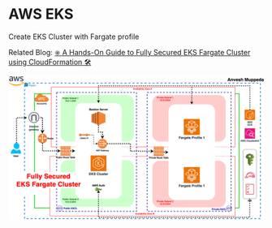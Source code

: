 # AWS EKS  

Create EKS Cluster with Fargate profile  

Related Blog: [⎈ A Hands-On Guide to Fully Secured EKS Fargate Cluster using CloudFormation 🛠️](https://medium.com/@muppedaanvesh/a-hands-on-guide-to-fully-secured-eks-fargate-cluster-using-cloudformation-%EF%B8%8F-77e496371274)  

![Fully Secured EKS Fargate Cluster](./../images/eks-fargate.png)  

